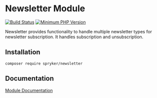 # Newsletter Module
[![Build Status](https://travis-ci.org/spryker/newsletter.svg)](https://travis-ci.org/spryker/newsletter)
[![Minimum PHP Version](https://img.shields.io/badge/php-%3E%3D%207.3-8892BF.svg)](https://php.net/)

Newsletter provides functionality to handle multiple newsletter types for newsletter subscription. It handles subscription and unsubscription.

## Installation

```
composer require spryker/newsletter
```

## Documentation

[Module Documentation](https://academy.spryker.com/developing_with_spryker/module_guide/modules.html)
